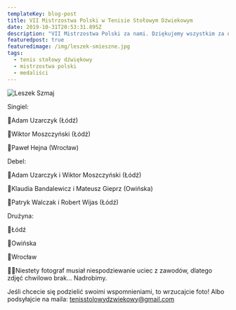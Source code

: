 ```yaml
---
templateKey: blog-post
title: VII Mistrzostwa Polski w Tenisie Stołowym Dźwiekowym
date: 2019-10-31T20:53:31.895Z
description: "VII Mistrzostwa Polski za nami. Dziękujemy wszystkim za obecność i wspaniałą atmosferę! Medalistom serdecznie gratulujemy \U0001F44F\U0001F44F\U0001F44F  Łódź dzisiaj wywiozła całe złoto - brawo! \U0001F609"
featuredpost: true
featuredimage: /img/leszek-smieszne.jpg
tags:
  - tenis stołowy dźwiękowy
  - mistrzostwa polski
  - medaliści
---
```

![Leszek Szmaj](/img/leszek-smieszne.jpg "Leszek Szmaj")

Singiel:

🥇Adam Uzarczyk (Łódź)

🥈Wiktor Moszczyński (Łódź)

🥉Paweł Hejna (Wrocław)



Debel:

🥇Adam Uzarczyk i Wiktor Moszczyński (Łódź)

🥈Klaudia Bandalewicz i Mateusz Gieprz (Owińska)

🥉Patryk Walczak i Robert Wijas (Łódź)



Drużyna:

🥇Łódź

🥈Owińska

🥉Wrocław



🙈🙊Niestety fotograf musiał niespodziewanie uciec z zawodów, dlatego zdjęć chwilowo brak... Nadrobimy.



Jeśli chcecie się podzielić swoimi wspomnieniami, to wrzucajcie foto! Albo podsyłajcie na maila: tenisstolowydzwiekowy@gmail.com
